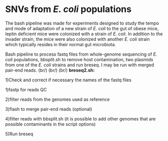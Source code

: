 # SNVs from *E. coli* populations

The bash pipeline was made for experiments designed to study the tempo and mode of adaptation of a new strain of *E. coli* to the gut of obese mice, leptin deficient mice were colonized with a strain of *E. coli*. In addition to the invader strain, the mice were also colonized with another *E. coli* strain which typically resides in their normal gut microbiota.

Bash pipeline to process fastq files from whole-genome sequencing of *E. coli* populations, bbsplit.sh to remove host contamination, two plasmids from one of the *E. coli* strains  and run breseq. I may be run with merged pair-end reads.
(br/)
(br/)
(br/)
**breseq2.sh:**


1)Check and correct if necessary the names of the fastq files

1)fastp for reads QC

2)filter reads from the genomes used as reference

3)flash to merge pair-end reads (optional)

4)filter reads with bbsplit.sh (it is possible to add other genomes that are possible contaminants in the script options)

5)Run breseq
